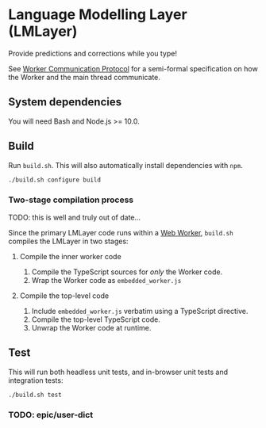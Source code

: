 Language Modelling Layer (LMLayer)
==================================

Provide predictions and corrections while you type!

See [Worker Communication Protocol](./docs/worker-communication-protocol.md) for a
semi-formal specification on how the Worker and the main thread communicate.

System dependencies
-------------------

You will need Bash and Node.js >= 10.0.

Build
-----

Run `build.sh`. This will also automatically install dependencies with `npm`.

```sh
./build.sh configure build
```

### Two-stage compilation process

TODO: this is well and truly out of date...

Since the primary LMLayer code runs within a [Web Worker][], `build.sh` compiles the
LMLayer in two stages:

 1. Compile the inner worker code
    1. Compile the TypeScript sources for _only_ the Worker code.
    2. Wrap the Worker code as `embedded_worker.js`

 2. Compile the top-level code
    1. Include `embedded_worker.js` verbatim using a TypeScript directive.
    2. Compile the top-level TypeScript code.
    3. Unwrap the Worker code at runtime.

[Web Worker]: https://developer.mozilla.org/en-US/docs/Web/API/Web_Workers_API/Using_web_workers

Test
----

This will run both headless unit tests, and in-browser unit tests and integration
tests:

```sh
./build.sh test
```

### TODO: epic/user-dict